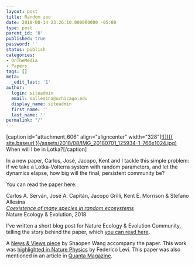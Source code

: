 ```yaml
---
layout: post
title: Random zoo
date: 2018-08-14 23:26:10.000000000 -05:00
type: post
parent_id: '0'
published: true
password: ''
status: publish
categories:
- OnTheMedia
- Papers
tags: []
meta:
  _edit_last: '1'
author:
  login: siteadmin
  email: sallesina@uchicago.edu
  display_name: siteadmin
  first_name: ''
  last_name: ''
permalink: "/"
---
```

[caption id="attachment\_606" align="aligncenter" width="328"][![]({{ site.baseurl }}/assets/2018/08/IMG_20180701_125934-1-766x1024.jpg)](https://allesinalab.uchicago.edu/wp-content/uploads/2018/08/IMG_20180701_125934-1.jpg) When will I be in Lotka?[/caption]

In a new paper, Carlos, José, Jacopo, Kent and I tackle this simple problem: if we take a Lotka-Volterra system with random parameters, and let the dynamics elapse, how big will the final, persistent community be?

You can read the paper here:

Carlos A. Serván, José A. Capitán, Jacopo Grilli, Kent E. Morrison & Stefano Allesina  
[_Coexistence of many species in random ecosystems_](https://www.nature.com/articles/s41559-018-0603-6)  
Nature Ecology & Evolution, 2018

I've written a short blog post for Nature Ecology & Evolution Community, telling the story behind the paper, which [you can read here](https://natureecoevocommunity.nature.com/users/31165-stefano-allesina/posts/36128-the-problem-of-the-random-zoo).

A [News & Views piece](https://www.nature.com/articles/s41559-018-0618-z) by Shaopen Wang accompany the paper. This work was [highlighted in Nature Physics](https://www.nature.com/articles/s41567-018-0255-0) by Federico Levi. This paper was also mentioned in an article in [Quanta Magazine](https://www.quantamagazine.org/how-nature-defies-math-in-keeping-ecosystems-stable-20180926/).

